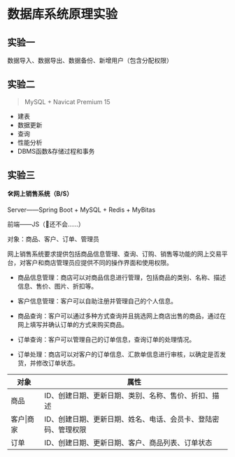 # 数据库系统原理实验

## 实验一

数据导入、数据导出、数据备份、新增用户（包含分配权限）

## 实验二

> MySQL + Navicat Premium 15

- 建表
- 数据更新
- 查询
- 性能分析
- DBMS函数&存储过程和事务

## 实验三

**🛠网上销售系统（B/S）**

Server——Spring Boot + MySQL + Redis + MyBitas

前端——JS（🤖️还不会......）

对象：商品、客户、订单、管理员

网上销售系统要求提供包括商品信息管理、查询、订购、销售等功能的网上交易平台，对客户和商店管理员应提供不同的操作界面和使用权限。

-  商品信息管理：商店可以对商品信息进行管理，包括商品的类别、名称、描述信息、售价、图片、折扣等。

- 客户信息管理：客户可以自助注册并管理自己的个人信息。

- 商品查询：客户可以通过多种方式查询并且挑选网上商店出售的商品，通过在网上填写并确认订单的方式来购买商品。

-  订单查询：客户可以管理自己的订单信息，查询订单的处理情况。

- 订单处理：商店可以对客户的订单信息、汇款单信息进行审核，以确定是否发货，并修改订单状态。

| 对象       | 属性                                                         |
| ---------- | ------------------------------------------------------------ |
| 商品       | ID、创建日期、更新日期、类别、名称、售价、折扣、描述         |
| 客户\|商家 | ID、创建日期、更新日期、姓名、电话、会员卡、登陆密码、管理权限 |
| 订单       | ID、创建日期、更新日期、客户、商品列表、订单状态             |